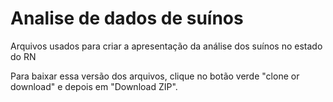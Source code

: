 # Analise de dados de suínos
Arquivos usados para criar a apresentação da análise dos suínos no estado do RN

Para baixar essa versão dos arquivos, clique no botão verde "clone or download" e depois em "Download ZIP".
